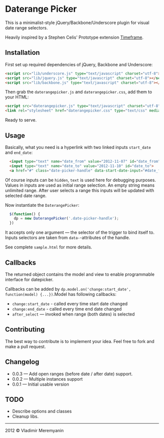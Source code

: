 # Daterange Picker

This is a minimalist-style jQuery/Backbone/Underscore plugin for visual date range selectors.

Heavily inspired by a Stephen Celis' Prototype extension [Timeframe](http://stephencelis.github.com/timeframe/).

## Installation

First set up required dependencies of jQuery, Backbone and Underscore:

```html
<script src="lib/underscore.js" type="text/javascript" charset="utf-8"></script>
<script src="lib/jquery.js" type="text/javascript" charset="utf-8"></script>
<script src="lib/backbone.js" type="text/javascript" charset="utf-8"></script>
```

Then grab the `daterangepicker.js` and `daterangepicker.css`, add them to your HTML:

```html
<script src="daterangepicker.js" type="text/javascript" charset="utf-8"></script>
<link rel="stylesheet" href="daterangepicker.css" type="text/css" media="screen">
```

Ready to serve.

## Usage

Basically, what you need is a hyperlink with two linked inputs `start_date` and `end_date`:

```html
  <input type="text" name="date_from" value="2012-11-07" id="date_from"> — 
  <input type="text" name="date_to" value="2012-11-10" id="date_to">
  <a href="#" class="date-picker-handle" data-start-date-input="#date_from" data-end-date-input="#date_to">show datepicker</a>
```

Of course inputs can be `hidden`, `text` is used here for debugging purposes. Values in inputs
are used as initial range selection. An empty string means unlimited range. After user selects
a range this inputs will be updated with selected date range.

Now instantiate the `DaterangePicker`:

```javascript
  $(function() {
    dp = new DaterangePicker('.date-picker-handle');
  })
```

It accepts only one argument — the selector of the trigger to bind itself to. Inputs selectors are taken from `data-`-attributes of the handle.

See complete `sample.html` for more details.

## Callbacks

The returned object contains the model and view to enable programmable interface for datepicker.

Callbacks can be added by `dp.model.on('change:start_date', function(model) {...})`.Model has following callbacks:

* `change:start_date` - called every time start date changed
* `change:end_date` - called every time end date changed
* `after_select` — invoked when range (both dates) is selected

## Contributing

The best way to contribute is to implement your idea. Feel free to fork and make a pull request.

## Changelog

* 0.0.3 — Add open ranges (before date / after date) support.
* 0.0.2 — Multiple instances support
* 0.0.1 — Initial usable version

## TODO

* Describe options and classes
* Cleanup libs.

---

2012 © Vladimir Meremyanin
